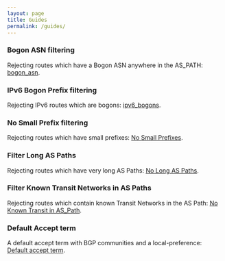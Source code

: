 ```yaml
---
layout: page
title: Guides
permalink: /guides/
---
```


### Bogon ASN filtering

Rejecting routes which have a Bogon ASN anywhere in the AS_PATH: [bogon_asn](/guides/bogon_asns/).

### IPv6 Bogon Prefix filtering

Rejecting IPv6 routes which are bogons: [ipv6_bogons](/guides/ipv6_bogons/).


### No Small Prefix filtering

Rejecting routes which have small prefixes: [No Small Prefixes](/guides/small_prefixes/).

### Filter Long AS Paths

Rejecting routes which have very long AS Paths: [No Long AS Paths](/guides/long_paths/).

### Filter Known Transit Networks in AS Paths

Rejecting routes which contain known Transit Networks in the AS Path: [No Known Transit in AS_Path](/guides/no_transit_leaks/).

### Default Accept term

A default accept term with BGP communities and a local-preference: [Default accept term](/guides/default_accept/).
